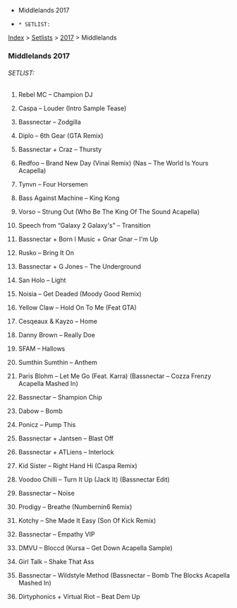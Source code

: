   * Middlelands 2017
  *     * SETLIST:

[Index](https://www.reddit.com/r/bassnectar/wiki/index) >
[Setlists](https://www.reddit.com/r/bassnectar/wiki/interactive/setlists) >
[2017](https://www.reddit.com/r/bassnectar/wiki/interactive/setlists/2017) >
Middlelands

### Middlelands 2017

###### SETLIST:

  1. Rebel MC – Champion DJ

  2. Caspa – Louder (Intro Sample Tease)

  3. Bassnectar – Zodgilla

  4. Diplo – 6th Gear (GTA Remix)

  5. Bassnectar + Craz – Thursty

  6. Redfoo – Brand New Day (Vinai Remix) (Nas – The World Is Yours Acapella)

  7. Tynvn – Four Horsemen

  8. Bass Against Machine – King Kong

  9. Vorso – Strung Out (Who Be The King Of The Sound Acapella)

  10. Speech from “Galaxy 2 Galaxy's” – Transition 

  11. Bassnectar + Born I Music + Gnar Gnar – I'm Up 

  12. Rusko – Bring It On

  13. Bassnectar + G Jones – The Underground

  14. San Holo – Light

  15. Noisia – Get Deaded (Moody Good Remix)

  16. Yellow Claw – Hold On To Me (Feat GTA) 

  17. Cesqeaux & Kayzo – Home

  18. Danny Brown – Really Doe

  19. SFAM – Hallows

  20. Sumthin Sumthin – Anthem

  21. Paris Blohm – Let Me Go (Feat. Karra) (Bassnectar – Cozza Frenzy Acapella Mashed In)

  22. Bassnectar – Shampion Chip 

  23. Dabow – Bomb

  24. Ponicz – Pump This

  25. Bassnectar + Jantsen – Blast Off

  26. Bassnectar + ATLiens – Interlock

  27. Kid Sister – Right Hand Hi (Caspa Remix)

  28. Voodoo Chilli – Turn It Up (Jack It) (Bassnectar Edit)

  29. Bassnectar – Noise

  30. Prodigy – Breathe (Numbernin6 Remix)

  31. Kotchy – She Made It Easy (Son Of Kick Remix)

  32. Bassnectar – Empathy VIP

  33. DMVU – Bloccd (Kursa – Get Down Acapella Sample)

  34. Girl Talk – Shake That Ass

  35. Bassnectar – Wildstyle Method (Bassnectar – Bomb The Blocks Acapella Mashed In)

  36. Dirtyphonics + Virtual Riot – Beat Dem Up

